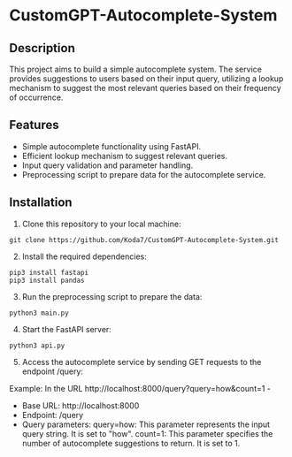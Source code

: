 # CustomGPT-Autocomplete-System

## Description
This project aims to build a simple autocomplete system. The service provides suggestions to users based on their input query, utilizing a lookup mechanism to suggest the most relevant queries based on their frequency of occurrence.

## Features
- Simple autocomplete functionality using FastAPI.
- Efficient lookup mechanism to suggest relevant queries.
- Input query validation and parameter handling.
- Preprocessing script to prepare data for the autocomplete service.

## Installation
1. Clone this repository to your local machine: 
```
git clone https://github.com/Koda7/CustomGPT-Autocomplete-System.git
```

2. Install the required dependencies:
```
pip3 install fastapi
pip3 install pandas
```

3. Run the preprocessing script to prepare the data:
```
python3 main.py
```

4. Start the FastAPI server:
```
python3 api.py
```

5. Access the autocomplete service by sending GET requests to the endpoint /query:

Example: In the URL http://localhost:8000/query?query=how&count=1 -
- Base URL: http://localhost:8000
- Endpoint: /query
- Query parameters:
query=how: This parameter represents the input query string. It is set to "how".
count=1: This parameter specifies the number of autocomplete suggestions to return. It is set to 1.





